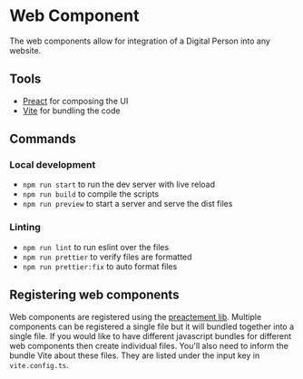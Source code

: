 # Web Component

The web components allow for integration of a Digital Person into any website.

## Tools

- [Preact](https://preactjs.com/) for composing the UI
- [Vite](https://vitejs.dev/) for bundling the code

## Commands

### Local development

- `npm run start` to run the dev server with live reload
- `npm run build` to compile the scripts
- `npm run preview` to start a server and serve the dist files

### Linting

- `npm run lint` to run eslint over the files
- `npm run prettier` to verify files are formatted
- `npm run prettier:fix` to auto format files

## Registering web components

Web components are registered using the [preactement lib](https://github.com/jahilldev/component-elements). Multiple components can be registered a single file but it will bundled together into a single file. If you would like to have different javascript bundles for different web components then create individual files. You'll also need to inform the bundle Vite about these files. They are listed under the input key in `vite.config.ts`.
